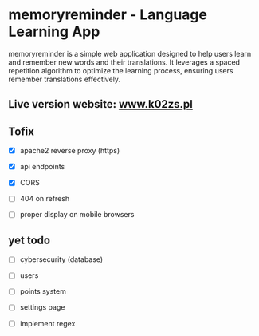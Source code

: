 # memoryreminder - Language Learning App

memoryreminder is a simple web application designed to help users learn and remember new words and their translations. It leverages a spaced repetition algorithm to optimize the learning process, ensuring users remember translations effectively.

## Live version website: www.k02zs.pl

## Tofix

-[x] apache2 reverse proxy (https)

-[x] api endpoints

-[x] CORS

-[ ] 404 on refresh

-[ ] proper display on mobile browsers

## yet todo

-[ ] cybersecurity (database)

-[ ] users

-[ ] points system

-[ ] settings page

-[ ] implement regex

